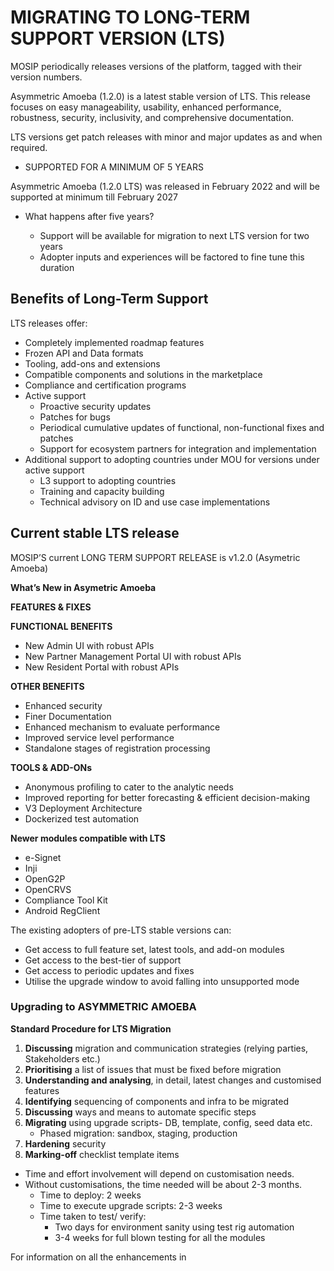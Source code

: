 # MIGRATING TO LONG-TERM SUPPORT VERSION (LTS)

MOSIP periodically releases versions of the platform, tagged with their version numbers. 

Asymmetric Amoeba (1.2.0) is a latest stable version of LTS. This release focuses on easy manageability, usability, enhanced performance, robustness, security, inclusivity, and comprehensive documentation.

LTS versions get patch releases with minor and major updates as and when required.

* SUPPORTED FOR A MINIMUM OF 5 YEARS

Asymmetric Amoeba (1.2.0 LTS) was released in February 2022 and will be supported at minimum till February 2027

* What happens after five years?

    * Support will be available for migration to next LTS version for two years
    * Adopter inputs and experiences will be factored to fine tune this duration

## Benefits of Long-Term Support

LTS releases offer:

* Completely implemented roadmap features
* Frozen API and Data formats
* Tooling, add-ons and extensions
* Compatible components and solutions in the marketplace
* Compliance and certification programs
* Active support
    * Proactive security updates
    * Patches for bugs
    * Periodical cumulative updates of functional, non-functional fixes and patches
    * Support for ecosystem partners for integration and implementation
* Additional support to adopting countries under MOU for versions under active support
    * L3 support to adopting countries
    * Training and capacity building
    * Technical advisory on ID and use case implementations

## Current stable LTS release

MOSIP’S current LONG TERM SUPPORT RELEASE is v1.2.0 (Asymetric Amoeba)

**What’s New in Asymetric Amoeba**

**FEATURES & FIXES**

**FUNCTIONAL BENEFITS**
- New Admin UI with robust APIs
- New Partner Management Portal UI with robust APIs
- New Resident Portal with robust APIs

**OTHER BENEFITS**
- Enhanced security
- Finer Documentation
- Enhanced mechanism to evaluate performance
- Improved service level performance
- Standalone stages of registration processing

**TOOLS & ADD-ONs**

- Anonymous profiling to cater to the analytic needs
- Improved reporting for better forecasting & efficient 
decision-making
- V3 Deployment Architecture
- Dockerized test automation

**Newer modules compatible with LTS**

- e-Signet
- Inji
- OpenG2P
- OpenCRVS
- Compliance Tool Kit
- Android RegClient

The existing adopters of pre-LTS stable versions can:
* Get access to full feature set, latest tools, and add-on modules
* Get access to the best-tier of support
* Get access to periodic updates and fixes
* Utilise the upgrade window to avoid falling into unsupported mode

### Upgrading to ASYMMETRIC AMOEBA

**Standard Procedure for LTS Migration**

1. **Discussing** migration and communication strategies (relying parties, Stakeholders etc.)
2. **Prioritising** a list of issues that must be fixed before migration 
3. **Understanding and analysing**, in detail, latest changes and customised features
4. **Identifying** sequencing of components and infra to be migrated
5. **Discussing** ways and means to automate specific steps
6. **Migrating** using upgrade scripts- DB, template, config, seed data etc.
    * Phased migration: sandbox, staging, production
7. **Hardening** security
8. **Marking-off** checklist template items


* Time and effort involvement will depend on customisation needs.
* Without customisations, the time needed will be about 2-3 months.
    * Time to deploy: 2 weeks
    * Time to execute upgrade scripts:  2-3 weeks
    * Time taken to test/ verify:
        * Two days for environment sanity using test rig automation
        * 3-4 weeks for full blown testing for all the modules

For information on all the enhancements in  












